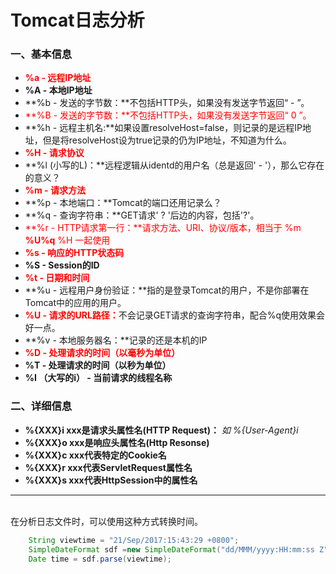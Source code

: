 # Tomcat日志分析 #

### 一、基本信息 ###
* <font color='red'>**%a - 远程IP地址**</font>
* **%A - 本地IP地址**
* **%b - 发送的字节数：**不包括HTTP头，如果没有发送字节返回“ - ”。</font>
* <font color='red'>**%B - 发送的字节数：**不包括HTTP头，如果没有发送字节返回“ 0 ”。</font>
* **%h - 远程主机名:**如果设置resolveHost=false，则记录的是远程IP地址，但是将resolveHost设为true记录的仍为IP地址，不知道为什么。
* <font color='red'>**%H - 请求协议**</font>
* **%l (小写的L)：**远程逻辑从identd的用户名（总是返回' - '），那么它存在的意义？
* <font color='red'>**%m - 请求方法**</font>
* **%p - 本地端口：**Tomcat的端口还用记录么？
* **%q - 查询字符串：**GET请求' ? '后边的内容，包括'?'。
* <font color='red'>**%r - HTTP请求第一行：**请求方法、URI、协议/版本，相当于 %m **%U%q** %H 一起使用</font>
* <font color='red'>**%s - 响应的HTTP状态码**</font>
* **%S - Session的ID**
* <font color='red'>**%t - 日期和时间**</font>
* **%u - 远程用户身份验证：**指的是登录Tomcat的用户，不是你部署在Tomcat中的应用的用户。
* <font color='red'>**%U - 请求的URL路径：**</font>不会记录GET请求的查询字符串，配合%q使用效果会好一点。
* **%v - 本地服务器名：**记录的还是本机的IP
* <font color='red'>**%D - 处理请求的时间（以毫秒为单位）**</font>
* **%T - 处理请求的时间（以秒为单位）**
* **%I （大写的i） - 当前请求的线程名称**

### 二、详细信息 ###
- **%{XXX}i xxx是请求头属性名(HTTP Request)：** *如 %{User-Agent}i*
- **%{XXX}o xxx是响应头属性名(Http Resonse)**
- **%{XXX}c xxx代表特定的Cookie名**
- **%{XXX}r xxx代表ServletRequest属性名**
- **%{XXX}s xxx代表HttpSession中的属性名**

---
<br>
在分析日志文件时，可以使用这种方式转换时间。

```java
	String viewtime = "21/Sep/2017:15:43:29 +0800";
	SimpleDateFormat sdf =new SimpleDateFormat("dd/MMM/yyyy:HH:mm:ss Z", Locale.US);
	Date time = sdf.parse(viewtime);
```